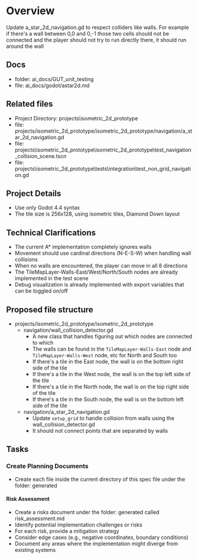 # Overview

  Update a_star_2d_navigation.gd to respect colliders like walls. For example if there's a wall between 0,0 and 0,-1 those two cells should not be connected and the player should not try to run directly there, it should run around the wall

## Docs

 - folder: ai_docs/GUT_unit_testing
 - file: ai_docs/godot/astar2d.md

## Related files
 - Project Directory: projects\isometric_2d_prototype
 - file: projects/isometric_2d_prototype/isometric_2d_prototype/navigation/a_star_2d_navigation.gd
 - file: projects\isometric_2d_prototype\isometric_2d_prototype\test_navigation_collision_scene.tscn
 - file: projects\isometric_2d_prototype\tests\integration\test_non_grid_navigation.gd

## Project Details
 - Use only Godot 4.4 syntax
 - The tile size is 256x128, using isometric tiles, Diamond Down layout

## Technical Clarifications
 - The current A* implementation completely ignores walls
 - Movement should use cardinal directions (N-E-S-W) when handling wall collisions
 - When no walls are encountered, the player can move in all 8 directions
 - The TileMapLayer-Walls-East/West/North/South nodes are already implemented in the test scene
 - Debug visualization is already implemented with export variables that can be toggled on/off

## Proposed file structure
- projects/isometric_2d_prototype/isometric_2d_prototype
  - navigation/wall_collision_detector.gd
    - A new class that handles figuring out which nodes are connected to which
    - The walls can be found in the `TileMapLayer-Walls-East` node and `TileMapLayer-Walls-West` node, etc for North and South too
     - If there's a tile in the East node, the wall is on the bottom right side of the tile
     - If there's a tile in the West node, the wall is on the top left side of the tile
     - If there's a tile in the North node, the wall is on the top right side of the tile
     - If there's a tile in the South node, the wall is on the bottom left side of the tile
  - navigation/a_star_2d_navigation.gd 
     - Update `setup_grid` to handle collision from walls using the wall_collision_detector.gd
     - It should not connect points that are separated by walls
     

## Tasks

### Create Planning Documents
 - Create each file inside the current directory of this spec file under the folder: generated

#### Risk Assessment
- Create a risks document under the folder: generated called risk_assessment.md
- Identify potential implementation challenges or risks
- For each risk, provide a mitigation strategy
- Consider edge cases (e.g., negative coordinates, boundary conditions)
- Document any areas where the implementation might diverge from existing systems
